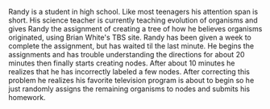 Randy is a student in high school.  Like most teenagers his attention span is short.  His science teacher is currently teaching evolution of organisms and gives Randy the assignment of creating a tree of how he believes organisms originated, using Brian White's TBS site.  Randy has been given a week to complete the assignment, but has waited til the last minute.  He begins the assignments and has trouble understanding the directions for about 20 minutes then finally starts creating nodes. After about 10 minutes he realizes that he has incorrectly labeled a few nodes.  After correcting this problem he realizes his favorite television program is about to begin so he just randomly assigns the remaining organisms to nodes and submits his homework.